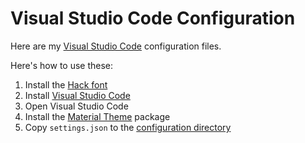 Visual Studio Code Configuration
=======

Here are my [Visual Studio Code](https://code.visualstudio.com/) configuration files.

Here's how to use these:

1. Install the [Hack font](https://github.com/chrissimpkins/Hack)
2. Install [Visual Studio Code](https://code.visualstudio.com/)
3. Open Visual Studio Code
4. Install the [Material Theme](https://marketplace.visualstudio.com/items?itemName=Equinusocio.vsc-material-theme) package
5. Copy `settings.json` to the [configuration directory](https://code.visualstudio.com/Docs/customization/userandworkspace#_settings-file-locations)
